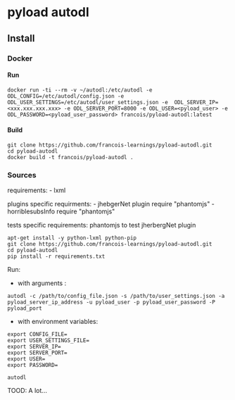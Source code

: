 # pyload autodl
## Install
### Docker
#### Run
```
docker run -ti --rm -v ~/autodl:/etc/autodl -e ODL_CONFIG=/etc/autodl/config.json -e ODL_USER_SETTINGS=/etc/autodl/user_settings.json -e  ODL_SERVER_IP=<xxx.xxx.xxx.xxx> -e ODL_SERVER_PORT=8000 -e ODL_USER=<pyload_user> -e ODL_PASSWORD=<pyload_user_password> francois/pyload-autodl:latest
```
#### Build
```
git clone https://github.com/francois-learnings/pyload-autodl.git
cd pyload-autodl
docker build -t francois/pyload-autodl .
```

### Sources
requirements:
    - lxml

plugins specific requirments:
    - jhebgerNet plugin require "phantomjs"
    - horriblesubsInfo require "phantomjs"

tests specific requirements:
phantomjs to test jherbergNet plugin

```
apt-get install -y python-lxml python-pip
git clone https://github.com/francois-learnings/pyload-autodl.git
cd pyload-autodl
pip install -r requirements.txt
```
Run:
- with arguments :
```
autodl -c /path/to/config_file.json -s /path/to/user_settings.json -a pyload_server_ip_address -u pyload_user -p pyload_user_password -P pyload_port
```

- with environment variables:
```
export CONFIG_FILE=
export USER_SETTINGS_FILE=
export SERVER_IP=
export SERVER_PORT=
export USER=
export PASSWORD=

autodl
```

TOOD: A lot...
